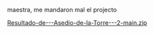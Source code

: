 maestra, me mandaron mal el projecto

[Resultado-de---Asedio-de-la-Torre---2-main.zip](https://github.com/HDMI100/proyecto-30/files/7590933/Resultado-de---Asedio-de-la-Torre---2-main.zip)
